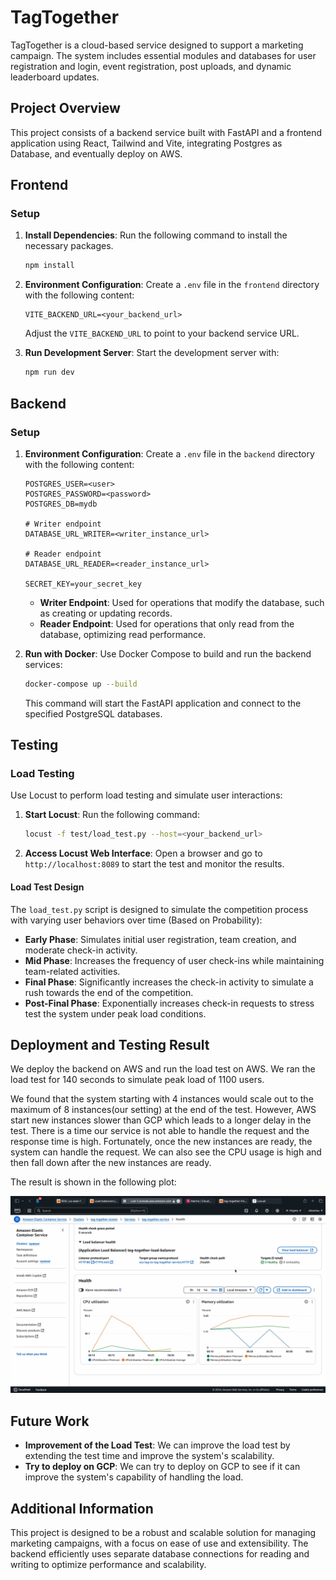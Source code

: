 # TagTogether

TagTogether is a cloud-based service designed to support a marketing campaign. The system includes essential modules and databases for user registration and login, event registration, post uploads, and dynamic leaderboard updates.

## Project Overview

This project consists of a backend service built with FastAPI and a frontend application using React, Tailwind and Vite, integrating Postgres as Database, and eventually deploy on AWS.

## Frontend

### Setup

1. **Install Dependencies**: Run the following command to install the necessary packages.

   ```bash
   npm install
   ```

2. **Environment Configuration**: Create a `.env` file in the `frontend` directory with the following content:

   ```plaintext
   VITE_BACKEND_URL=<your_backend_url>
   ```

   Adjust the `VITE_BACKEND_URL` to point to your backend service URL.

3. **Run Development Server**: Start the development server with:

   ```bash
   npm run dev
   ```

## Backend

### Setup

1. **Environment Configuration**: Create a `.env` file in the `backend` directory with the following content:

   ```plaintext
   POSTGRES_USER=<user>
   POSTGRES_PASSWORD=<password>
   POSTGRES_DB=mydb

   # Writer endpoint
   DATABASE_URL_WRITER=<writer_instance_url>

   # Reader endpoint
   DATABASE_URL_READER=<reader_instance_url>

   SECRET_KEY=your_secret_key
   ```

   - **Writer Endpoint**: Used for operations that modify the database, such as creating or updating records.
   - **Reader Endpoint**: Used for operations that only read from the database, optimizing read performance.

2. **Run with Docker**: Use Docker Compose to build and run the backend services:

   ```bash
   docker-compose up --build
   ```

   This command will start the FastAPI application and connect to the specified PostgreSQL databases.

## Testing

### Load Testing

Use Locust to perform load testing and simulate user interactions:

1. **Start Locust**: Run the following command:

   ```bash
   locust -f test/load_test.py --host=<your_backend_url>
   ```

2. **Access Locust Web Interface**: Open a browser and go to `http://localhost:8089` to start the test and monitor the results.

#### Load Test Design

The `load_test.py` script is designed to simulate the competition process with varying user behaviors over time (Based on Probability):

- **Early Phase**: Simulates initial user registration, team creation, and moderate check-in activity.
- **Mid Phase**: Increases the frequency of user check-ins while maintaining team-related activities.
- **Final Phase**: Significantly increases the check-in activity to simulate a rush towards the end of the competition.
- **Post-Final Phase**: Exponentially increases check-in requests to stress test the system under peak load conditions.

## Deployment and Testing Result

We deploy the backend on AWS and run the load test on AWS. We ran the load test for 140 seconds to simulate peak load of 1100 users. 

We found that the system starting with 4 instances would scale out to the maximum of 8 instances(our setting) at the end of the test. However, AWS start new instances slower than GCP which leads to a longer delay in the test. There is a time our service is not able to handle the request and the response time is high. Fortunately, once the new instances are ready, the system can handle the request. We can also see the CPU usage is high and then fall down after the new instances are ready. 

The result is shown in the following plot:

![Load Test Result](test/cpu_plot.jpg)

## Future Work

- **Improvement of the Load Test**: We can improve the load test by extending the test time and improve the system's scalability.
- **Try to deploy on GCP**: We can try to deploy on GCP to see if it can improve the system's capability of handling the load.

## Additional Information

This project is designed to be a robust and scalable solution for managing marketing campaigns, with a focus on ease of use and extensibility. The backend efficiently uses separate database connections for reading and writing to optimize performance and scalability.
